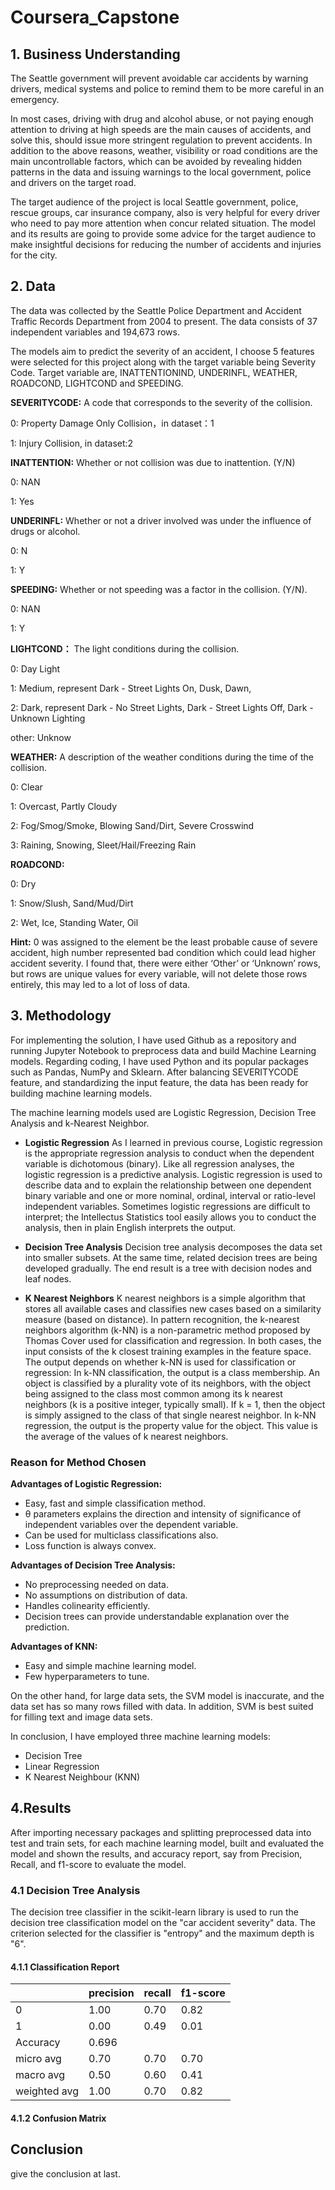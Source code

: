 # Coursera_Capstone

## 1. Business Understanding

The Seattle government will prevent avoidable car accidents by warning drivers, medical systems and police to remind them to be more careful in an emergency.

In most cases, driving with drug and alcohol abuse, or not paying enough attention to driving at high speeds are the main causes of accidents, and solve this, should issue more stringent regulation to prevent accidents. In addition to the above reasons, weather, visibility or road conditions are the main uncontrollable factors, which can be avoided by revealing hidden patterns in the data and issuing warnings to the local government, police and drivers on the target road.

The target audience of the project is local Seattle government, police, rescue groups, car insurance company, also is very helpful for every driver who need to pay more attention when concur related situation. The model and its results are going to provide some advice for the target audience to make insightful decisions for reducing the number of accidents and injuries for the city.

## 2. Data

The data was collected by the Seattle Police Department and Accident Traffic Records Department from 2004 to present.
The data consists of 37 independent variables and 194,673 rows. 

The models aim to predict the severity of an accident, I choose 5 features were selected for this project along with the target variable being Severity Code. Target variable are, INATTENTIONIND, UNDERINFL, WEATHER, ROADCOND, LIGHTCOND and SPEEDING.

**SEVERITYCODE:** A code that corresponds to the severity of the collision.

0: Property Damage Only Collision，in dataset：1

1: Injury Collision, in dataset:2

**INATTENTION:** Whether or not collision was due to inattention. (Y/N)

0: NAN

1: Yes

**UNDERINFL:** Whether or not a driver involved was under the influence of drugs or alcohol.

0: N

1: Y

**SPEEDING:** Whether or not speeding was a factor in the collision. (Y/N).

0: NAN

1: Y


**LIGHTCOND：** The light conditions during the collision.

0: Day Light

1: Medium, represent Dark - Street Lights On, Dusk, Dawn, 

2: Dark, represent Dark - No Street Lights, Dark - Street Lights Off, Dark - Unknown Lighting

other: Unknow

**WEATHER:** A description of the weather conditions during the time of the collision.

0: Clear

1: Overcast, Partly Cloudy

2: Fog/Smog/Smoke, Blowing Sand/Dirt, Severe Crosswind

3: Raining, Snowing, Sleet/Hail/Freezing Rain

**ROADCOND:**

0: Dry

1: Snow/Slush, Sand/Mud/Dirt

2: Wet, Ice, Standing Water, Oil

**Hint:**
0 was assigned to the element be the least probable cause of severe accident, high number represented bad condition which could lead higher accident severity. I found that, there were either ‘Other’ or ‘Unknown’ rows, but rows are unique values for every variable, will not delete those rows entirely, this may led to a lot of loss of data.

## 3. Methodology
For implementing the solution, I have used Github as a repository and running Jupyter Notebook to preprocess data and build Machine Learning models. Regarding coding, I have used Python and its popular packages such as Pandas, NumPy and Sklearn.
After balancing SEVERITYCODE feature, and standardizing the input feature, the data has been ready for building machine learning models.

The machine learning models used are Logistic Regression, Decision Tree Analysis and k-Nearest Neighbor. 

- **Logistic Regression**
As I learned in previous course, Logistic regression is the appropriate regression analysis to conduct when the dependent variable is dichotomous (binary).  Like all regression analyses, the logistic regression is a predictive analysis.  Logistic regression is used to describe data and to explain the relationship between one dependent binary variable and one or more nominal, ordinal, interval or ratio-level independent variables.
Sometimes logistic regressions are difficult to interpret; the Intellectus Statistics tool easily allows you to conduct the analysis, then in plain English interprets the output.

- **Decision Tree Analysis**
Decision tree analysis decomposes the data set into smaller subsets. At the same time, related decision trees are being developed gradually. The end result is a tree with decision nodes and leaf nodes.
- **K Nearest Neighbors**
K nearest neighbors is a simple algorithm that stores all available cases and classifies new cases based on a similarity measure (based on distance). 
In pattern recognition, the k-nearest neighbors algorithm (k-NN) is a non-parametric method proposed by Thomas Cover used for classification and regression. In both cases, the input consists of the k closest training examples in the feature space. The output depends on whether k-NN is used for classification or regression:
In k-NN classification, the output is a class membership. An object is classified by a plurality vote of its neighbors, with the object being assigned to the class most common among its k nearest neighbors (k is a positive integer, typically small). If k = 1, then the object is simply assigned to the class of that single nearest neighbor.
In k-NN regression, the output is the property value for the object. This value is the average of the values of k nearest neighbors.

### Reason for Method Chosen
**Advantages of Logistic Regression:**
- Easy, fast and simple classification method.
- θ parameters explains the direction and intensity of significance of independent variables over the dependent variable.
- Can be used for multiclass classifications also.
- Loss function is always convex.


**Advantages of Decision Tree Analysis:**
- No preprocessing needed on data.
- No assumptions on distribution of data.
- Handles colinearity efficiently.
- Decision trees can provide understandable explanation over the prediction.


**Advantages of KNN:**
- Easy and simple machine learning model.
- Few hyperparameters to tune.

On the other hand, for large data sets, the SVM model is inaccurate, and the data set has so many rows filled with data. In addition, SVM is best suited for filling text and image data sets.

In conclusion, I have employed three machine learning models:
* Decision Tree
* Linear Regression
* K Nearest Neighbour (KNN)


## 4.Results
After importing necessary packages and splitting preprocessed data into test and train sets, for each machine learning model, built and evaluated the model and shown the results, and accuracy report, say from Precision, Recall, and f1-score to evaluate the model.

### 4.1 Decision Tree Analysis
The decision tree classifier in the scikit-learn library is used to run the decision tree classification model on the "car accident severity" data. The criterion selected for the classifier is "entropy" and the maximum depth is "6".

#### 4.1.1 Classification Report

|              | precision | recall | f1-score |
|--------------|-----------|--------|----------|
| 0            | 1.00      | 0.70   | 0.82     |
| 1            | 0.00      | 0.49   | 0.01     |
| Accuracy     | 0.696     |        |          |
| micro avg    | 0.70      | 0.70   | 0.70     |
| macro avg    | 0.50      | 0.60   | 0.41     |
| weighted avg | 1.00      | 0.70   | 0.82     |

#### 4.1.2 Confusion Matrix





## Conclusion
give the conclusion at last.

